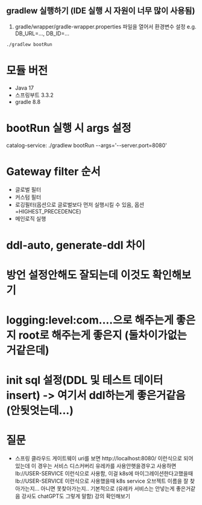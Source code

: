 ## gradlew 실행하기 (IDE 실행 시 자원이 너무 많이 사용됨)
1. gradle/wrapper/gradle-wrapper.properties 파일을 열어서 환경변수 설정 e.g. DB_URL=..., DB_ID=...
```bash
./gradlew bootRun
```

# 모듈 버전
- Java 17
- 스프링부트 3.3.2
- gradle 8.8

# bootRun 실행 시 args 설정
catalog-service: ./gradlew bootRun --args='--server.port=8080'

# Gateway filter 순서
- 글로벌 필터
- 커스텀 필터
- 로깅필터(옵션으로 글로벌보다 먼저 실행시킬 수 있음, 옵션=HIGHEST_PRECEDENCE)
- 메인로직 실행

# ddl-auto, generate-ddl 차이
# 방언 설정안해도 잘되는데 이것도 확인해보기
# logging:level:com....으로 해주는게 좋은지 root로 해주는게 좋은지 (둘차이가없는거같은데)
# init sql 설정(DDL 및 테스트 데이터 insert) -> 여기서 ddl하는게 좋은거같음 (안됫엇는데...)

# 질문
- 스프링 클라우드 게이트웨이 uri를 보면 http://localhost:8080/ 이런식으로 되어있는데 이 경우는
서비스 디스커버리 유레카를 사용안햇을경우고 사용하면 lb://USER-SERVICE 이런식으로 사용함, 이걸 k8s에 마이그레이션한다고했을때 lb://USER-SERVICE 이런식으로 사용했을때
k8s service 오브젝트 이름을 잘 찾아가는지... 아니면 못찾아가는지.. 기본적으로 (유레카 서비스는 안넣는게 좋은거같음 강사도 chatGPT도 그렇게 말함) 강의 확인해보기